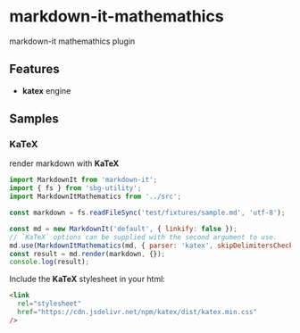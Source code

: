 # markdown-it-mathemathics
markdown-it mathemathics plugin

## Features

- **katex** engine

## Samples

### KaTeX

render markdown with **KaTeX**

```js
import MarkdownIt from 'markdown-it';
import { fs } from 'sbg-utility';
import MarkdownItMathematics from '../src';

const markdown = fs.readFileSync('test/fixtures/sample.md', 'utf-8');

const md = new MarkdownIt('default', { linkify: false });
// `KaTeX` options can be supplied with the second argument to use.
md.use(MarkdownItMathematics(md, { parser: 'katex', skipDelimitersCheck: true, throwOnError: false, errorColor: '#cc0000' }));
const result = md.render(markdown, {});
console.log(result);
```

Include the **KaTeX** stylesheet in your html:

```html
<link
  rel="stylesheet"
  href="https://cdn.jsdelivr.net/npm/katex/dist/katex.min.css"
/>
```
